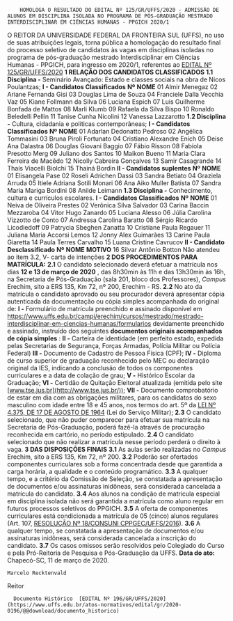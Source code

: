         HOMOLOGA O RESULTADO DO EDITAL Nº 125/GR/UFFS/2020 - ADMISSÃO DE ALUNOS EM DISCIPLINA ISOLADA NO PROGRAMA DE PÓS-GRADUAÇÃO MESTRADO INTERDISCIPLINAR EM CIÊNCIAS HUMANAS - PPGICH 2020/1  

 O REITOR DA UNIVERSIDADE FEDERAL DA FRONTEIRA SUL (UFFS), no uso de suas atribuições legais, torna pública a homologação do resultado final do processo seletivo de candidatos às vagas em disciplinas isoladas no programa de pós-graduação mestrado Interdisciplinar em Ciências Humanas - PPGICH, para ingresso em 2020/1, referentes ao [EDITAL Nº 125/GR/UFFS/2020](https://www.uffs.edu.br/atos-normativos/edital/gr/2020-0125)  **1 RELAÇÃO DOS CANDIDATOS CLASSIFICADOS** **1.1 Disciplina -**  Seminário Avançado: Estado e classes sociais na obra de Nicos Poulantzas; **I - Candidatos Classificados**     **Nº**    **NOME**     01   Almir Menegaz     02   Ariane Fernanda Gisi     03   Douglas Lima de Souza     04   Franciele Dalla Vecchia Vaz     05   Kiane Follmann da Silva     06   Luciana Espich     07   Luis Guilherme Bonfada de Mattos     08   Marli Klumb     09   Rafaela da Silva Bispo     10   Ronaldo Beledelli Pellin     11   Tanise Cunha Nicolini     12   Vanessa Lazzarotto     **1.2 Disciplina -** Cultura, cidadania e políticas contemporâneas; **I - Candidatos Classificados**     **Nº**    **NOME**     01   Adarlan Dedonatto Pedroso     02   Angélica Tommasini     03   Bruna Piroli Fortunato     04   Cristiano Alexandre Enich     05   Deise Ana Dalastra     06   Douglas Giovani Baggio     07   Fábio Risson     08   Fabíola Presotto Merg     09   Juliano dos Santos     10   Maikon Bueno     11   Maria Clara Ferreira de Macêdo     12   Nicolly Cabreira Gonçalves     13   Samir Casagrande     14   Thaís Viacelli Biolchi     15   Thainá Bordin     **II - Candidatos suplentes**     **Nº**    **NOME**     01   Elisangela Pase     02   Roseli Adrichen Dassi     03   Sandra Betiato     04   Graziela Arruda     05   Itiele Adriana Sotili Monari     06   Ana Aiko Muller Batista     07   Sandra Maria Mariga Bordini     08   Anilde Leimann     **1.3 Disciplina -**  Conhecimento, cultura e currículos escolares. **I - Candidatos Classificados**     **Nº**    **NOME**     01   Neiva de Oliveira Prestes     02   Verônica Silva Salvador     03   Carina Baccin Mezzaroba     04   Vitor Hugo Zanardo     05   Luciana Alesso     06   Júlia Carolina Vizzotto de Conto     07   Andressa Carolina Baratto     08   Sérgio Ricardo Licodiedoff     09   Patrycia Sbeghen Zanatta     10   Cristiane Paula Regauer     11   Juliana Maria Accorsi Lemos     12   Jonny Alex Guimarães     13   Carine Paula Giaretta     14   Paula Terres Carvalho     15   Luana Cristine Cavrucov     **II - Candidato Desclassificado**     **Nº**    **NOME**   **MOTIVO**     16   Silvar Antônio Botton   Não atendeu ao item 3.2, V- carta de intenções      **2 DOS PROCEDIMENTOS PARA MATRÍCULA:** **2.1**  O candidato selecionado deverá efetuar a matrícula nos dias **12 e 13 de março de 2020** , das 8h30min às 11h e das 13h30min às 16h, na Secretaria de Pós-Graduação (sala 201, bloco dos Professores), *Campus*  Erechim, sito a ERS 135, Km 72, nº 200, Erechim - RS. **2.2**  No ato da matrícula o candidato aprovado ou seu procurador deverá apresentar cópia autenticada da documentação ou cópia simples acompanhada do original de: **I -**  Formulário de matrícula preenchido e assinado disponível em <https://www.uffs.edu.br/campi/erechim/cursos/mestrado/mestrado-interdisciplinar-em-ciencias-humanas/formularios> devidamente preenchido e assinado, instruído dos seguintes **documentos originais acompanhados de cópia simples** : **II -**  Carteira de identidade (em perfeito estado, expedida pelas Secretarias de Segurança, Forças Armadas, Polícia Militar ou Polícia Federal) **III -**  Documento de Cadastro de Pessoa Física (CPF); **IV -**  Diploma de curso superior de graduação reconhecido pelo MEC ou declaração original da IES, indicando a conclusão de todos os componentes curriculares e a data de colação de grau; **V -**  Histórico Escolar da Graduação; **VI -**  Certidão de Quitação Eleitoral atualizada (emitida pelo site [www.tse.jus.br](http://www.tse.jus.br/)); **VII -**  Documento comprobatório de estar em dia com as obrigações militares, para os candidatos do sexo masculino com idade entre 18 e 45 anos, nos termos do art. 5º da [LEI Nº 4.375, DE 17 DE AGOSTO DE 1964](http://www.planalto.gov.br/ccivil_03/LEIS/L4375.htm) (Lei do Serviço Militar); **2.3**  O candidato selecionado, que não puder comparecer para efetuar sua matrícula na Secretaria de Pós-Graduação, poderá fazê-la através de procuração reconhecida em cartório, no período estipulado. **2.4**  O candidato selecionado que não realizar a matrícula nesse período perderá o direito à vaga.  **3 DAS DISPOSIÇÕES FINAIS** **3.1**  As aulas serão realizadas no *Campus*  Erechim, sito a ERS 135, Km 72, nº 200. **3.2**  Poderão ser ofertados componentes curriculares sob a forma concentrada desde que garantida a carga horária, a qualidade e o conteúdo programático. **3.3**  A qualquer tempo, e a critério da Comissão de Seleção, se constatada a apresentação de documentos e/ou assinaturas inidôneas, será considerada cancelada a matrícula do candidato. **3.4**  Aos alunos na condição de matrícula especial em disciplina isolada não será garantida a matrícula como aluno regular em futuros processos seletivos do PPGICH. **3.5**  A oferta de componentes curriculares está condicionada a matrícula de 05 (cinco) alunos regulares (Art. 107, [RESOLUÇÃO Nº 18/CONSUNI CPPGEC/UFFS/2016](https://www.uffs.edu.br/atos-normativos/resolucao/consunicppgec/2016-0018)). **3.6**  A qualquer tempo, se constatada a apresentação de documentos e/ou assinaturas inidôneas, será considerada cancelada a inscrição do candidato. **3.7**  Os casos omissos serão resolvidos pelo Colegiado do Curso e pela Pró-Reitoria de Pesquisa e Pós-Graduação da UFFS.      **Data do ato:** Chapecó-SC, 11 de março de 2020.   
 

    Marcelo Recktenvald   
 Reitor 

      Documento Histórico  [EDITAL Nº 196/GR/UFFS/2020](https://www.uffs.edu.br/atos-normativos/edital/gr/2020-0196/@@download/documento_historico)     
      